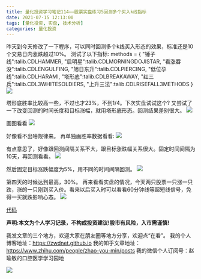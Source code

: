 ```yaml
---
title: 量化投资学习笔记114——股票实盘练习5回测多个买入k线指标
date: 2021-07-15 12:13:00
tags: [量化投资, 实盘, 技术分析]
categories: 量化投资
---
```

昨天到今天修改了一下程序，可以同时回测多个k线买入形态的效果，标准还是10个交易日内涨跌超过10%。
测试了以下指标:
methods = {
        "锤子线":talib.CDLHAMMER,
        "启明星":talib.CDLMORNINGDOJISTAR,
        "看涨吞没":talib.CDLENGULFING,
        "旭日东升":talib.CDLPIERCING,
        "低位孕线":talib.CDLHARAMI,
        "塔形底":talib.CDLBREAKAWAY,
        "红三兵":talib.CDL3WHITESOLDIERS,
        "上升三法":talib.CDLRISEFALL3METHODS
    }
![](https://zymblog-1258069789.cos.ap-chengdu.myqcloud.com/blog0178-QTLearn/84/01.jpg)

塔形底胜率比较高一些，不过也才23%，不到1/4。下次实盘试试这个?
又尝试了一下改变回测的时间长度和目标涨幅，就用塔形底形态。回测结果差别很大。
![](https://zymblog-1258069789.cos.ap-chengdu.myqcloud.com/blog0178-QTLearn/84/02.jpg)

画图看看
![](https://zymblog-1258069789.cos.ap-chengdu.myqcloud.com/blog0178-QTLearn/84/03.png)

好像看不出啥规律来。
再单独画胜率数据看看:
![](https://zymblog-1258069789.cos.ap-chengdu.myqcloud.com/blog0178-QTLearn/84/04.png)

有点意思了，好像跟回测间隔关系不大，跟目标涨跌幅关系很大。固定时间间隔为10天，再回测看看。
![](https://zymblog-1258069789.cos.ap-chengdu.myqcloud.com/blog0178-QTLearn/84/05.png)

然后固定目标涨跌幅度为5%，用不同的时间间隔回测。
![](https://zymblog-1258069789.cos.ap-chengdu.myqcloud.com/blog0178-QTLearn/84/06.png)

第四天的时候达到最高，30%。
再来看看实盘的情况，今天两只股票一只涨一只跌，涨的一只刚到买入价。看来以后买入时可以看看60分钟线等超短线信号，免得一买就跌影响心态。
![](https://zymblog-1258069789.cos.ap-chengdu.myqcloud.com/blog0178-QTLearn/84/07.jpg)

[代码](https://github.com/zwdnet/stockpractice/blob/main/kline/backtest.py)






**声明:本文为个人学习记录，不构成投资建议!股市有风险，入市需谨慎!**












我发文章的三个地方，欢迎大家在朋友圈等地方分享，欢迎点“在看”。
我的个人博客地址：https://zwdnet.github.io
我的知乎文章地址： https://www.zhihu.com/people/zhao-you-min/posts
我的微信个人订阅号：赵瑜敏的口腔医学学习园地




![](https://zymblog-1258069789.cos.ap-chengdu.myqcloud.com/other/wx.jpg)